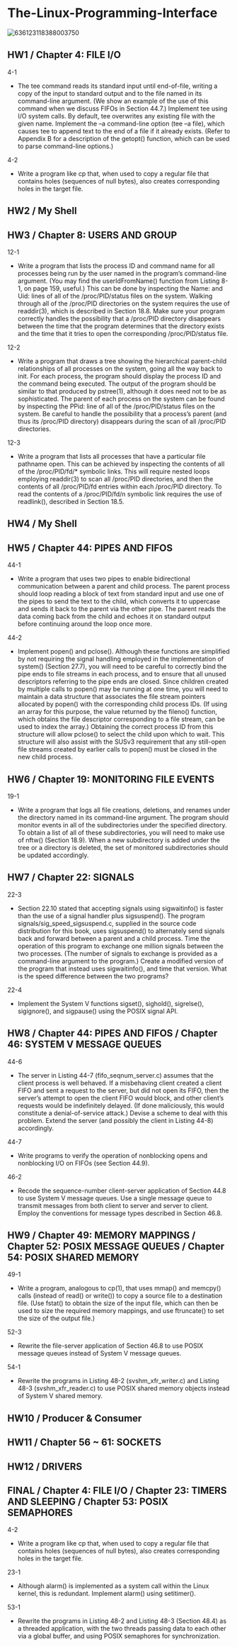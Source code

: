 # The-Linux-Programming-Interface
![636123118388003750](https://user-images.githubusercontent.com/75157669/143892350-8ef37ac7-d6bd-403b-a523-e30de0f6e507.jpg)

## HW1 / Chapter 4: FILE I/O
4-1
* The tee command reads its standard input until end-of-file, writing a copy of the input to standard output and to the file named in its command-line argument. (We show an example of the use of this command when we discuss FIFOs in Section 44.7.)
Implement tee using I/O system calls. By default, tee overwrites any existing file with the given name. Implement the –a command-line option (tee –a file), which causes tee to append text to the end of a file if it already exists. (Refer to Appendix B for a description of the getopt() function, which can be used to parse command-line options.)

4-2
* Write a program like cp that, when used to copy a regular file that contains holes (sequences of null bytes), also creates corresponding holes in the target file.
## HW2 / My Shell
## HW3 / Chapter 8: USERS AND GROUP
12-1
* Write a program that lists the process ID and command name for all processes being run by the user named in the program’s command-line argument. (You may find the userIdFromName() function from Listing 8-1, on page 159, useful.) This can be done by inspecting the Name: and Uid: lines of all of the /proc/PID/status files on the system. Walking through all of the /proc/PID directories on the system requires the use of readdir(3), which is described in Section 18.8. Make sure your program correctly handles the possibility that a /proc/PID directory disappears between the time that the program determines that the directory exists and the time that it tries to open the corresponding /proc/PID/status file.

12-2
* Write a program that draws a tree showing the hierarchical parent-child relationships of all processes on the system, going all the way back to init. For each process, the program should display the process ID and the command being executed. The output of the program should be similar to that produced by pstree(1), although it does need not to be as sophisticated. The parent of each process on the system can be found by inspecting the PPid: line of all of the /proc/PID/status files on the system. Be careful to handle the possibility that a process’s parent (and thus its /proc/PID directory) disappears during the scan of all /proc/PID directories.

12-3
* Write a program that lists all processes that have a particular file pathname open. This can be achieved by inspecting the contents of all of the /proc/PID/fd/* symbolic links. This will require nested loops employing readdir(3) to scan all /proc/PID directories, and then the contents of all /proc/PID/fd entries within each /proc/PID directory. To read the contents of a /proc/PID/fd/n symbolic link requires the use of readlink(), described in Section 18.5.

## HW4 / My Shell
## HW5 / Chapter 44: PIPES AND FIFOS
44-1
* Write a program that uses two pipes to enable bidirectional communication
between a parent and child process. The parent process should loop reading a
block of text from standard input and use one of the pipes to send the text to the
child, which converts it to uppercase and sends it back to the parent via the other
pipe. The parent reads the data coming back from the child and echoes it on
standard output before continuing around the loop once more.

44-2
* Implement popen() and pclose(). Although these functions are simplified by not
requiring the signal handling employed in the implementation of system()
(Section 27.7), you will need to be careful to correctly bind the pipe ends to file
streams in each process, and to ensure that all unused descriptors referring to the
pipe ends are closed. Since children created by multiple calls to popen() may be
running at one time, you will need to maintain a data structure that associates the
file stream pointers allocated by popen() with the corresponding child process IDs.
(If using an array for this purpose, the value returned by the fileno() function, which
obtains the file descriptor corresponding to a file stream, can be used to index the
array.) Obtaining the correct process ID from this structure will allow pclose() to
select the child upon which to wait. This structure will also assist with the SUSv3
requirement that any still-open file streams created by earlier calls to popen() must
be closed in the new child process.
## HW6 / Chapter 19: MONITORING FILE EVENTS
19-1
* Write a program that logs all file creations, deletions, and renames under the
directory named in its command-line argument. The program should monitor
events in all of the subdirectories under the specified directory. To obtain a list of
all of these subdirectories, you will need to make use of nftw() (Section 18.9). When
a new subdirectory is added under the tree or a directory is deleted, the set of
monitored subdirectories should be updated accordingly.
## HW7 / Chapter 22: SIGNALS
22-3
* Section 22.10 stated that accepting signals using sigwaitinfo() is faster than the use
of a signal handler plus sigsuspend(). The program signals/sig_speed_sigsuspend.c,
supplied in the source code distribution for this book, uses sigsuspend() to
alternately send signals back and forward between a parent and a child process.
Time the operation of this program to exchange one million signals between the
two processes. (The number of signals to exchange is provided as a command-line
argument to the program.) Create a modified version of the program that instead
uses sigwaitinfo(), and time that version. What is the speed difference between the
two programs?

22-4
* Implement the System V functions sigset(), sighold(), sigrelse(), sigignore(), and
sigpause() using the POSIX signal API.
## HW8 / Chapter 44: PIPES AND FIFOS / Chapter 46: SYSTEM V MESSAGE QUEUES
44-6
* The server in Listing 44-7 (fifo_seqnum_server.c) assumes that the client process is
well behaved. If a misbehaving client created a client FIFO and sent a request to the
server, but did not open its FIFO, then the server’s attempt to open the client FIFO
would block, and other client’s requests would be indefinitely delayed. (If done
maliciously, this would constitute a denial-of-service attack.) Devise a scheme to deal
with this problem. Extend the server (and possibly the client in Listing 44-8)
accordingly.

44-7
* Write programs to verify the operation of nonblocking opens and nonblocking I/O
on FIFOs (see Section 44.9).

46-2
* Recode the sequence-number client-server application of Section 44.8 to use System V
message queues. Use a single message queue to transmit messages from both client
to server and server to client. Employ the conventions for message types described
in Section 46.8.
## HW9 / Chapter 49: MEMORY MAPPINGS / Chapter 52: POSIX MESSAGE QUEUES / Chapter 54: POSIX SHARED MEMORY
49-1
* Write a program, analogous to cp(1), that uses mmap() and memcpy() calls (instead
of read() or write()) to copy a source file to a destination file. (Use fstat() to obtain
the size of the input file, which can then be used to size the required memory
mappings, and use ftruncate() to set the size of the output file.)

52-3
* Rewrite the file-server application of Section 46.8 to use POSIX message queues
instead of System V message queues.

54-1
* Rewrite the programs in Listing 48-2 (svshm_xfr_writer.c) and Listing 48-3
(svshm_xfr_reader.c) to use POSIX shared memory objects instead of System V
shared memory.
## HW10 / Producer & Consumer
## HW11 / Chapter 56 ~ 61: SOCKETS
## HW12 / DRIVERS
## FINAL / Chapter 4: FILE I/O / Chapter 23: TIMERS AND SLEEPING / Chapter 53: POSIX SEMAPHORES
4-2
* Write a program like cp that, when used to copy a regular file that contains holes
(sequences of null bytes), also creates corresponding holes in the target file.

23-1
* Although alarm() is implemented as a system call within the Linux kernel, this is
redundant. Implement alarm() using setitimer().

53-1
* Rewrite the programs in Listing 48-2 and Listing 48-3 (Section 48.4) as a threaded
application, with the two threads passing data to each other via a global buffer, and
using POSIX semaphores for synchronization.
